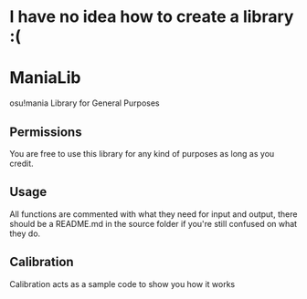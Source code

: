 # I have no idea how to create a library :(

# ManiaLib
osu!mania Library for General Purposes

## Permissions
You are free to use this library for any kind of purposes as long as you credit.  
  
## Usage
All functions are commented with what they need for input and output, there should be a README.md in the source folder if you're still confused on what they do.

## Calibration
Calibration acts as a sample code to show you how it works
